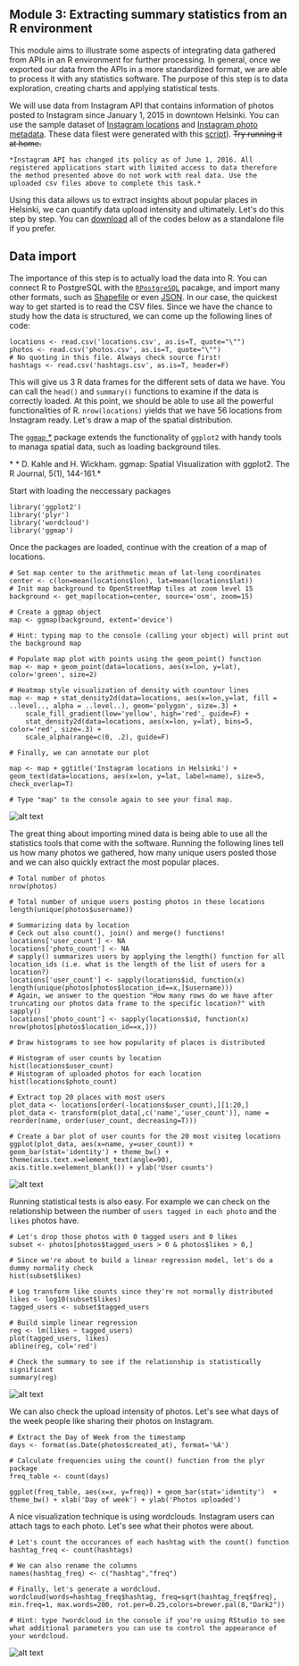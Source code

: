 ## Module 3: Extracting summary statistics from an R environment

This module aims to illustrate some aspects of integrating data gathered from APIs in an R environment for further processing.
In general, once we exported our data from the APIs in a more standardized format, we are able to process it with any statistics software. The purpose of this step is to
data exploration, creating charts and applying statistical tests.

We will use data from Instagram API that contains information of photos posted to Instagram since January 1, 2015 in downtown Helsinki. You can use the sample dataset of
[Instagram locations](../examples/locations.csv) and [Instagram photo metadata](../examples/photos.csv). These data filest were generated with this [script](../examples/insta.py)). ~~Try running it at home.~~ 

```
*Instagram API has changed its policy as of June 1, 2016. All registered applications start with limited access to data therefore the method presented above do not work with real data. Use the uploaded csv files above to complete this task.* 
```

Using this data allows us to extract insights about popular places in Helsinki, we can quantify data upload intensity and ultimately. Let's do this step by step. You can [download](module_3.R) all of the codes below as a standalone file if you prefer.

## Data import

The importance of this step is to actually load the data into R. You can connect R to PostgreSQL with the [`RPostgreSQL`](http://www.r-bloggers.com/r-and-postgresql-using-rpostgresql-and-sqldf/) pacakge, and import many other formats, such as [Shapefile](http://www.r-bloggers.com/shapefiles-in-r/)
or even [JSON](http://www.tutorialspoint.com/r/r_json_files.htm). In our case, the quickest way to get started is to read the CSV files.
Since we have the chance to study how the data is structured, we can come up the following lines of code:


```Rscript
locations <- read.csv('locations.csv', as.is=T, quote="\"")
photos <- read.csv('photos.csv', as.is=T, quote="\"")
# No quoting in this file. Always check source first!
hashtags <- read.csv('hashtags.csv', as.is=T, header=F)
```

This will give us 3 R data frames for the different sets of data we have. You can call the `head()` and `summary()` functions to examine if the data is correctly loaded. At this point, we should be able to
use all the powerful functionalities of R. `nrow(locations)` yields that we have 56 locations from Instagram ready. Let's draw a map of the spatial distribution.

The [`ggmap` *](https://journal.r-project.org/archive/2013-1/kahle-wickham.pdf) package extends the functionality of `ggplot2` with handy tools to managa spatial data, such as loading background tiles.

\* * D. Kahle and H. Wickham. ggmap: Spatial Visualization with ggplot2. The R Journal, 5(1), 144-161.*

Start with loading the neccessary packages
```Rscript
library('ggplot2')
library('plyr')
library('wordcloud')
library('ggmap')
```

Once the packages are loaded, continue with the creation of a map of locations.

```Rscript
# Set map center to the arithmetic mean of lat-long coordinates
center <- c(lon=mean(locations$lon), lat=mean(locations$lat))
# Init map background to OpenStreetMap tiles at zoom level 15
background <- get_map(location=center, source='osm', zoom=15)

# Create a ggmap object
map <- ggmap(background, extent='device') 

# Hint: typing map to the console (calling your object) will print out the background map

# Populate map plot with points using the geom_point() function
map <- map + geom_point(data=locations, aes(x=lon, y=lat), color='green', size=2)

# Heatmap style visualization of density with countour lines
map <- map + stat_density2d(data=locations, aes(x=lon,y=lat, fill = ..level.., alpha = ..level..), geom='polygon', size=.3) + 
    scale_fill_gradient(low='yellow', high='red', guide=F) +
    stat_density2d(data=locations, aes(x=lon, y=lat), bins=5, color='red', size=.3) + 
    scale_alpha(range=c(0, .2), guide=F)

# Finally, we can annotate our plot

map <- map + ggtitle('Instagram locations in Helsinki') + geom_text(data=locations, aes(x=lon, y=lat, label=name), size=5, check_overlap=T)

# Type "map" to the console again to see your final map.
```
![alt text](../examples/images/instagramlocations.png "Map of Instagram locations")

The great thing about importing mined data is being able to use all the statistics tools that come with the software. Running the following lines tell us how many photos we gathered,
how many unique users posted those and we can also quickly extract the most popular places.

```Rscript
# Total number of photos
nrow(photos)

# Total number of unique users posting photos in these locations
length(unique(photos$username))

# Summarizing data by location
# Ceck out also count(), join() and merge() functions!
locations['user_count'] <- NA
locations['photo_count'] <- NA
# sapply() summarizes users by applying the length() function for all location_ids (i.e. what is the length of the list of users for a location?)
locations['user_count'] <- sapply(locations$id, function(x) length(unique(photos[photos$location_id==x,]$username)))
# Again, we answer to the question "How many rows do we have after truncating our photos data frame to the specific location?" with sapply()
locations['photo_count'] <- sapply(locations$id, function(x) nrow(photos[photos$location_id==x,]))

# Draw histograms to see how popularity of places is distributed

# Histogram of user counts by location
hist(locations$user_count)
# Histogram of uploaded photos for each location
hist(locations$photo_count)

# Extract top 20 places with most users
plot_data <- locations[order(-locations$user_count),][1:20,]
plot_data <- transform(plot_data[,c('name','user_count')], name = reorder(name, order(user_count, decreasing=T)))

# Create a bar plot of user counts for the 20 most visiteg locations
ggplot(plot_data, aes(x=name, y=user_count)) + geom_bar(stat='identity') + theme_bw() + theme(axis.text.x=element_text(angle=90), axis.title.x=element_blank()) + ylab('User counts')
```

![alt text](../examples/images/top_places.png "Top 20 places by user counts in downtown Helsinki")

Running statistical tests is also easy. For example we can check on the relationship between the number of `users tagged in each photo` and the `likes` photos have.

```Rscript
# Let's drop those photos with 0 tagged users and 0 likes
subset <- photos[photos$tagged_users > 0 & photos$likes > 0,]

# Since we're about to build a linear regression model, let's do a dummy normality check
hist(subset$likes)

# Log transform like counts since they're not normally distributed
likes <- log10(subset$likes)
tagged_users <- subset$tagged_users

# Build simple linear regression
reg <- lm(likes ~ tagged_users)
plot(tagged_users, likes)
abline(reg, col='red')

# Check the summary to see if the relationship is statistically significant
summary(reg)
```
![alt text](../examples/images/regression.png "Linear regression model")

We can also check the upload intensity of photos. Let's see what days of the week people like sharing their photos on Instagram.

```Rscript
# Extract the Day of Week from the timestamp
days <- format(as.Date(photos$created_at), format='%A')

# Calculate frequencies using the count() function from the plyr package
freq_table <- count(days)

ggplot(freq_table, aes(x=x, y=freq)) + geom_bar(stat='identity')  + theme_bw() + xlab('Day of week') + ylab('Photos uploaded') 
```

A nice visualization technique is using wordclouds. Instagram users can attach tags to each photo. Let's see what their photos were about.

```Rscript
# Let's count the occurances of each hashtag with the count() function
hashtag_freq <- count(hashtags)

# We can also rename the columns
names(hashtag_freq) <- c("hashtag","freq")

# Finally, let's generate a wordcloud. 
wordcloud(words=hashtag_freq$hashtag, freq=sqrt(hashtag_freq$freq), min.freq=1, max.words=200, rot.per=0.25,colors=brewer.pal(8,"Dark2"))

# Hint: type ?wordcloud in the console if you're using RStudio to see what additional parameters you can use to control the appearance of your wordcloud.
```
![alt text](../examples/images/wordcloud_helsinki.png "Wordcloud of hashtags")
